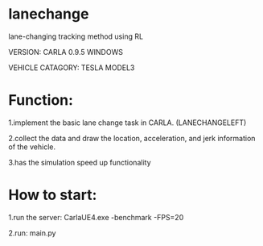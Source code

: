 # lanechange 
lane-changing tracking method using RL 

VERSION: CARLA 0.9.5 WINDOWS

VEHICLE CATAGORY: TESLA MODEL3

# Function:

1.implement the basic lane change task in CARLA. (LANECHANGELEFT)

2.collect the data and draw the location, acceleration, and jerk information of the vehicle.

3.has the simulation speed up functionality

# How to start:

1.run the server: CarlaUE4.exe -benchmark -FPS=20

2.run: main.py 
